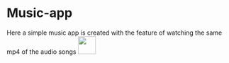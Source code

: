 # Music-app
Here a simple music app is created with the feature of watching the same mp4 of the audio songs
<img src="(https://github.com/moyukh00145/Music-app/blob/master/app/src/main/res/drawable/pic.png" width="40" height="40" />
